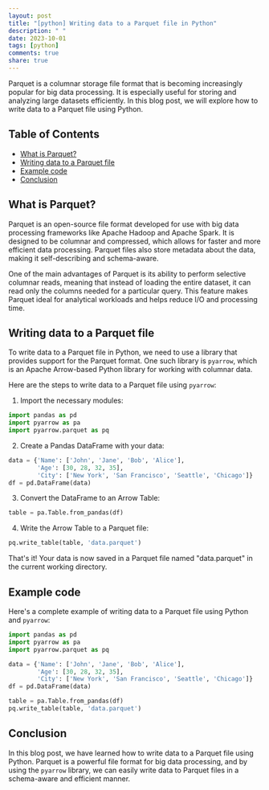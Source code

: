 ```yaml
---
layout: post
title: "[python] Writing data to a Parquet file in Python"
description: " "
date: 2023-10-01
tags: [python]
comments: true
share: true
---
```


Parquet is a columnar storage file format that is becoming increasingly popular for big data processing. It is especially useful for storing and analyzing large datasets efficiently. In this blog post, we will explore how to write data to a Parquet file using Python.

## Table of Contents
- [What is Parquet?](#what-is-parquet)
- [Writing data to a Parquet file](#writing-data-to-a-parquet-file)
- [Example code](#example-code)
- [Conclusion](#conclusion)

## What is Parquet?
Parquet is an open-source file format developed for use with big data processing frameworks like Apache Hadoop and Apache Spark. It is designed to be columnar and compressed, which allows for faster and more efficient data processing. Parquet files also store metadata about the data, making it self-describing and schema-aware.

One of the main advantages of Parquet is its ability to perform selective columnar reads, meaning that instead of loading the entire dataset, it can read only the columns needed for a particular query. This feature makes Parquet ideal for analytical workloads and helps reduce I/O and processing time.

## Writing data to a Parquet file
To write data to a Parquet file in Python, we need to use a library that provides support for the Parquet format. One such library is `pyarrow`, which is an Apache Arrow-based Python library for working with columnar data.

Here are the steps to write data to a Parquet file using `pyarrow`:

1. Import the necessary modules:
```python
import pandas as pd
import pyarrow as pa
import pyarrow.parquet as pq
```

2. Create a Pandas DataFrame with your data:
```python
data = {'Name': ['John', 'Jane', 'Bob', 'Alice'],
        'Age': [30, 28, 32, 35],
        'City': ['New York', 'San Francisco', 'Seattle', 'Chicago']}
df = pd.DataFrame(data)
```

3. Convert the DataFrame to an Arrow Table:
```python
table = pa.Table.from_pandas(df)
```

4. Write the Arrow Table to a Parquet file:
```python
pq.write_table(table, 'data.parquet')
```

That's it! Your data is now saved in a Parquet file named "data.parquet" in the current working directory.

## Example code
Here's a complete example of writing data to a Parquet file using Python and `pyarrow`:

```python
import pandas as pd
import pyarrow as pa
import pyarrow.parquet as pq

data = {'Name': ['John', 'Jane', 'Bob', 'Alice'],
        'Age': [30, 28, 32, 35],
        'City': ['New York', 'San Francisco', 'Seattle', 'Chicago']}
df = pd.DataFrame(data)

table = pa.Table.from_pandas(df)
pq.write_table(table, 'data.parquet')
```

## Conclusion
In this blog post, we have learned how to write data to a Parquet file using Python. Parquet is a powerful file format for big data processing, and by using the `pyarrow` library, we can easily write data to Parquet files in a schema-aware and efficient manner.